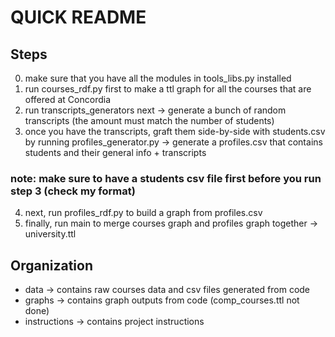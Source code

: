 #   QUICK README

## Steps
0. make sure that you have all the modules in tools_libs.py installed
1. run courses_rdf.py first to make a ttl graph for all the courses that are offered at Concordia
2. run transcripts_generators next -> generate a bunch of random transcripts (the amount must match the number of students)
3. once you have the transcripts, graft them side-by-side with students.csv by running profiles_generator.py -> generate a profiles.csv that contains students and their general info + transcripts

### note: make sure to have a students csv file first before you run step 3 (check my format)

4. next, run profiles_rdf.py to build a graph from profiles.csv
5. finally, run main to merge courses graph and profiles graph together -> university.ttl

## Organization
- data -> contains raw courses data and csv files generated from code
- graphs -> contains graph outputs from code (comp_courses.ttl not done)
- instructions -> contains project instructions